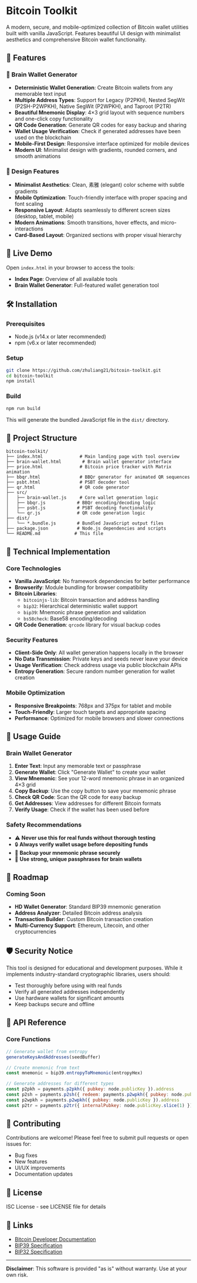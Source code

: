 # Bitcoin Toolkit

A modern, secure, and mobile-optimized collection of Bitcoin wallet utilities built with vanilla JavaScript. Features beautiful UI design with minimalist aesthetics and comprehensive Bitcoin wallet functionality.

## 🚀 Features

### 🧠 Brain Wallet Generator

- **Deterministic Wallet Generation**: Create Bitcoin wallets from any memorable text input
- **Multiple Address Types**: Support for Legacy (P2PKH), Nested SegWit (P2SH-P2WPKH), Native SegWit (P2WPKH), and Taproot (P2TR)
- **Beautiful Mnemonic Display**: 4×3 grid layout with sequence numbers and one-click copy functionality
- **QR Code Generation**: Generate QR codes for easy backup and sharing
- **Wallet Usage Verification**: Check if generated addresses have been used on the blockchain
- **Mobile-First Design**: Responsive interface optimized for mobile devices
- **Modern UI**: Minimalist design with gradients, rounded corners, and smooth animations

### 🎨 Design Features

- **Minimalist Aesthetics**: Clean, 素雅 (elegant) color scheme with subtle gradients
- **Mobile Optimization**: Touch-friendly interface with proper spacing and font scaling
- **Responsive Layout**: Adapts seamlessly to different screen sizes (desktop, tablet, mobile)
- **Modern Animations**: Smooth transitions, hover effects, and micro-interactions
- **Card-Based Layout**: Organized sections with proper visual hierarchy

## 📱 Live Demo

Open `index.html` in your browser to access the tools:

- **Index Page**: Overview of all available tools
- **Brain Wallet Generator**: Full-featured wallet generation tool

## 🛠️ Installation

### Prerequisites

- Node.js (v14.x or later recommended)
- npm (v6.x or later recommended)

### Setup

```bash
git clone https://github.com/zhuliang21/bitcoin-toolkit.git
cd bitcoin-toolkit
npm install
```

### Build

```bash
npm run build
```

This will generate the bundled JavaScript file in the `dist/` directory.

## 📂 Project Structure

```text
bitcoin-toolkit/
├── index.html              # Main landing page with tool overview
├── brain-wallet.html        # Brain wallet generator interface
├── price.html              # Bitcoin price tracker with Matrix animation
├── bbqr.html               # BBQr generator for animated QR sequences
├── psbt.html               # PSBT decoder tool
├── qr.html                 # QR code generator
├── src/
│   ├── brain-wallet.js     # Core wallet generation logic
│   ├── bbqr.js            # BBQr encoding/decoding logic
│   ├── psbt.js            # PSBT decoding functionality
│   └── qr.js              # QR code generation logic
├── dist/
│   └── *.bundle.js        # Bundled JavaScript output files
├── package.json           # Node.js dependencies and scripts
└── README.md             # This file
```

## 🔧 Technical Implementation

### Core Technologies

- **Vanilla JavaScript**: No framework dependencies for better performance
- **Browserify**: Module bundling for browser compatibility
- **Bitcoin Libraries**:
  - `bitcoinjs-lib`: Bitcoin transaction and address handling
  - `bip32`: Hierarchical deterministic wallet support
  - `bip39`: Mnemonic phrase generation and validation
  - `bs58check`: Base58 encoding/decoding
- **QR Code Generation**: `qrcode` library for visual backup codes

### Security Features

- **Client-Side Only**: All wallet generation happens locally in the browser
- **No Data Transmission**: Private keys and seeds never leave your device
- **Usage Verification**: Check address usage via public blockchain APIs
- **Entropy Generation**: Secure random number generation for wallet creation

### Mobile Optimization

- **Responsive Breakpoints**: 768px and 375px for tablet and mobile
- **Touch-Friendly**: Larger touch targets and appropriate spacing
- **Performance**: Optimized for mobile browsers and slower connections

## 🎯 Usage Guide

### Brain Wallet Generator

1. **Enter Text**: Input any memorable text or passphrase
2. **Generate Wallet**: Click "Generate Wallet" to create your wallet
3. **View Mnemonic**: See your 12-word mnemonic phrase in an organized 4×3 grid
4. **Copy Backup**: Use the copy button to save your mnemonic phrase
5. **Check QR Code**: Scan the QR code for easy backup
6. **Get Addresses**: View addresses for different Bitcoin formats
7. **Verify Usage**: Check if the wallet has been used before

### Safety Recommendations

- ⚠️ **Never use this for real funds without thorough testing**
- 🔒 **Always verify wallet usage before depositing funds**
- 💾 **Backup your mnemonic phrase securely**
- 🔐 **Use strong, unique passphrases for brain wallets**

## 🔮 Roadmap

### Coming Soon

- **HD Wallet Generator**: Standard BIP39 mnemonic generation
- **Address Analyzer**: Detailed Bitcoin address analysis
- **Transaction Builder**: Custom Bitcoin transaction creation
- **Multi-Currency Support**: Ethereum, Litecoin, and other cryptocurrencies

## 🛡️ Security Notice

This tool is designed for educational and development purposes. While it implements industry-standard cryptographic libraries, users should:

- Test thoroughly before using with real funds
- Verify all generated addresses independently
- Use hardware wallets for significant amounts
- Keep backups secure and offline

## 📖 API Reference

### Core Functions

```javascript
// Generate wallet from entropy
generateKeysAndAddresses(seedBuffer)

// Create mnemonic from text
const mnemonic = bip39.entropyToMnemonic(entropyHex)

// Generate addresses for different types
const p2pkh = payments.p2pkh({ pubkey: node.publicKey }).address
const p2sh = payments.p2sh({ redeem: payments.p2wpkh({ pubkey: node.publicKey }) }).address
const p2wpkh = payments.p2wpkh({ pubkey: node.publicKey }).address
const p2tr = payments.p2tr({ internalPubkey: node.publicKey.slice(1) }).address
```

## 🤝 Contributing

Contributions are welcome! Please feel free to submit pull requests or open issues for:

- Bug fixes
- New features
- UI/UX improvements
- Documentation updates

## 📄 License

ISC License - see LICENSE file for details

## 🔗 Links

- [Bitcoin Developer Documentation](https://developer.bitcoin.org/)
- [BIP39 Specification](https://github.com/bitcoin/bips/blob/master/bip-0039.mediawiki)
- [BIP32 Specification](https://github.com/bitcoin/bips/blob/master/bip-0032.mediawiki)

---

**Disclaimer**: This software is provided "as is" without warranty. Use at your own risk.
